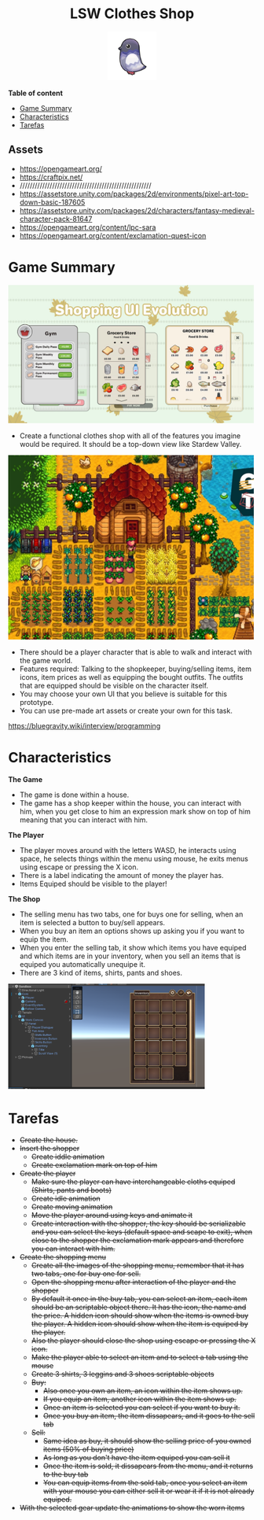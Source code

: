 <div align="center">
  <h1>LSW Clothes Shop</h1>
</div>

<div align="center"> 
  <img src="images/logo.png" width="100">
</div>

**Table of content**
- [Game Summary](#game-summary)
- [Characteristics](#characteristics)
- [Tarefas](#tarefas)

## Assets

- https://opengameart.org/
- https://craftpix.net/
- /////////////////////////////////////////////////////
- https://assetstore.unity.com/packages/2d/environments/pixel-art-top-down-basic-187605
- https://assetstore.unity.com/packages/2d/characters/fantasy-medieval-character-pack-81647
- https://opengameart.org/content/lpc-sara
- https://opengameart.org/content/exclamation-quest-icon


# Game Summary

<img src="images/shoppingUILSW.jpg" width="500">

- Create a functional clothes shop with all of the features you imagine would be required. It should be a top-down view like Stardew Valley.

<img src="images/startdewValley.jpg" width="500">

- There should be a player character that is able to walk and interact with the game world.
- Features required: Talking to the shopkeeper, buying/selling items, item icons, item prices as well as equipping the bought outfits. The outfits that are equipped should be visible on the character itself.
- You may choose your own UI that you believe is suitable for this prototype.
- You can use pre-made art assets or create your own for this task.

https://bluegravity.wiki/interview/programming

# Characteristics

**The Game**
- The game is done within a house.
- The game has a shop keeper within the house, you can interact with him, when you get close to him an expression mark show on top of him meaning that you can interact with him.

**The Player**
- The player moves around with the letters WASD, he interacts using space, he selects things within the menu using mouse, he exits menus using escape or pressing the X icon.
- There is a label indicating the amount of money the player has.
- Items Equiped should be visible to the player!

**The Shop**
- The selling menu has two tabs, one for buys one for selling, when an item is selected a button to buy/sell appears.
- When you buy an item an options shows up asking you if you want to equip the item.
- When you enter the selling tab, it show which items you have equiped and which items are in your inventory, when you sell an items that is equiped you automatically unequipe it.
- There are 3 kind of items, shirts, pants and shoes.

<img src="images/buySellMenu.png" width="400">

# Tarefas

- ~~Create the house.~~
- ~~Insert the shopper~~
  - ~~Create iddle animation~~
  - ~~Create exclamation mark on top of him~~
- ~~Create the player~~
  - ~~Make sure the player can have interchangeable cloths equiped (Shirts, pants and boots)~~
  - ~~Create idle animation~~
  - ~~Create moving animation~~
  - ~~Move the player around using keys and animate it~~
  - ~~Create interaction with the shopper, the key should be serializable and you can select the keys (default space and scape to exit), when close to the shopper the exclamation mark appears and therefore you can interact with him.~~
- ~~Create the shopping menu~~
  - ~~Create all the images of the shopping menu, remember that it has two tabs, one for buy one for sell.~~
  - ~~Open the shopping menu after interaction of the player and the shopper~~
  - ~~By default it once in the buy tab, you can select an item, each item should be an scriptable object there. It has the icon, the name and the price. A hidden icon should show when the items is owned buy the player. A hidden icon should show when the item is equiped by the player.~~
  - ~~Also the player should close the shop using escape or pressing the X icon.~~
  - ~~Make the player able to select an item and to select a tab using the mouse~~
  - ~~Create 3 shirts, 3 leggins and 3 shoes scriptable objects~~
  - ~~Buy:~~
    - ~~Also once you own an item, an icon within the item shows up.~~
    - ~~If you equip an item, another icon within the item shows up.~~
    - ~~Once an item is selected you can select if you want to buy it.~~
    - ~~Once you buy an item, the item dissapears, and it goes to the sell tab~~
  - ~~Sell:~~
    - ~~Same idea as buy, it should show the selling price of you owned items (50% of buying price)~~
    - ~~As long as you don't have the item equiped you can sell it~~
    - ~~Once the item is sold, it dissapears from the menu, and it returns to the buy tab~~
    - ~~You can equip items from the sold tab, once you select an item with your mouse you can either sell it or wear it if it is not already equiped.~~
- ~~With the selected gear update the animations to show the worn items~~